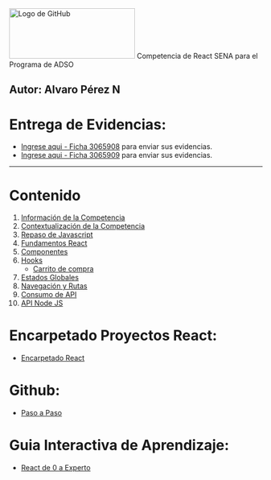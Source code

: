 <img src="https://somospnt.com/images/blog/cover/componentes-react.png" alt="Logo de GitHub" width="250" height="100">
Competencia de React SENA para el Programa de ADSO

**Autor:** Alvaro Pérez N
---

# Entrega de Evidencias:
- [Ingrese aqui - Ficha 3065908](https://classroom.google.com/c/Nzc3MTk0NDIzMTA4?cjc=6unoea7z) para enviar sus evidencias.
- [Ingrese aqui - Ficha 3065909](https://classroom.google.com/c/Nzg0NDQwOTY3NTM0?cjc=kkr6hz5l) para enviar sus evidencias.
---

# Contenido
1. [Información de la Competencia](https://github.com/aperezn298/ReactSENA/tree/main/01_InfoCompetencia_3065908)
2. [Contextualización de la Competencia](https://github.com/aperezn298/ReactSENA/tree/main/02_ContextualizacionCompetencia)
3. [Repaso de Javascript](https://github.com/aperezn298/ReactSENA/tree/main/03_RepasoJavascript)
4. [Fundamentos React](https://github.com/aperezn298/ReactSENA/tree/main/04_FundamentosReact)
5. [Componentes](https://github.com/aperezn298/ReactSENA/tree/main/05_Componentes)
6. [Hooks](https://github.com/aperezn298/ReactSENA/tree/main/06_Hooks)
    - [Carrito de compra](https://github.com/aperezn298/ReactSENA/tree/main/06_Hooks/carritoCompra/GUIA_CARRITO_COMPRAS.md)
7. [Estados Globales](https://github.com/aperezn298/ReactSENA/tree/main/07_EstadosGlobales)
8. [Navegación y Rutas](https://github.com/aperezn298/ReactSENA/tree/main/08_Navegacion)
9. [Consumo de API](https://github.com/aperezn298/ReactSENA/tree/main/09_ConsumoAPI)
10. [API Node JS](https://github.com/aperezn298/ReactSENA/tree/main/10_API_NodeJS)


# Encarpetado Proyectos React:
- [Encarpetado React](https://capricious-breath-652.notion.site/ARQUITECTURAS-1b3b9b7c8787803b9c0fdfd18819f75a?pvs=73)

# Github:
- [Paso a Paso](https://github.com/aperezn298/ReactSENA/tree/main/Github/PasoPasoGitHub.md)


# Guia Interactiva de Aprendizaje:
- [React de 0 a Experto](https://ingdanielbs.github.io/guias-software/React/index.html#inicio)
